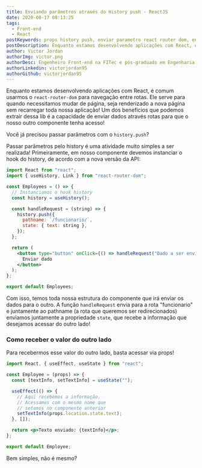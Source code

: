 ```yaml
---
title: Enviando parâmetros através do History push - ReactJS
date: 2020-08-17 08:13:25
tags:
  - Front-end
  - React
postKeywords: props history push, enviar parametro react router dom, enviar dado rotas, rotas push, send data via history, acessar propriedades do pai, reactjs, react router dom, react push history
postDescription: Enquanto estamos desenvolvendo aplicações com React, é comum usarmos o react-router-dom para navegação entre rotas. Ele serve para quando necessitamos mudar de página, seja renderizado a nova página sem recarregar toda nossa aplicação! Um dos benefícios que podemos extrair dessa lib é a capacidade de enviar dados através rotas para que o nosso outro componente tenha acesso! Você já precisou passar parâmetros com o history.push?
author: Victor Jordan
authorImg: victor.png
authorDesc: Engenheiro Front-end na FITec e pós-graduado em Engenharia de Software pela PUC-MG e formado em Banco de Dados pela Fatec, apaixonado por usabilidade, performance e UX!
authorLinkedin: victorjordan95
authorGithub: victorjordan95
---
```


Enquanto estamos desenvolvendo aplicações com React, é comum usarmos o `react-router-dom` para navegação entre rotas.
Ele serve para quando necessitamos mudar de página, seja renderizado a nova página sem recarregar toda nossa aplicação!
Um dos benefícios que podemos extrair dessa lib é a capacidade de enviar dados através rotas para que o nosso outro componente tenha acesso!

Você já precisou passar parâmetros com o `history.push`?

<!-- more -->

Passar parâmetros pelo history é uma atividade muito simples a ser realizada!
Primeiramente, em nosso componente devemos instanciar o hook do history, de acordo com a nova versão da API:

```jsx
import React from "react";
import { useHistory, Link } from "react-router-dom";

const Employees = () => {
  // Instanciamos o hook history
  const history = useHistory();

  const handleRequest = (string) => {
    history.push({
      pathname: `/funcionario/`,
      state: { text: string },
    });
  };

  return (
    <button type="button" onClick={() => handleRequest("Dado a ser enviado")}>
      Enviar dado
    </button>
  );
};

export default Employees;
```

Com isso, temos toda nossa estrutura do componente que irá enviar os dados para o outro.
A função `handleRequest` envia para a rota "funcionario" e juntamente ao pathname (a rota que queremos ser redirecionados) enviamos juntamente a propriedade `state`, que recebe a informação que desejamos acessar do outro lado!

### Como receber o valor do outro lado

Para recebermos esse valor do outro lado, basta acessar via props!

```jsx
import React, { useEffect, useState } from "react";

const Employee = (props) => {
  const [textInfo, setTextInfo] = useState("");

  useEffect(() => {
    // Aqui recebemos a informação.
    // Acessamos com o mesmo nome que
    // setamos no componente anterior
    setTextInfo(props.location.state.text);
  }, []);

  return <p>Texto enviado: {textInfo}</p>;
};

export default Employee;
```

Bem simples, não é mesmo?
